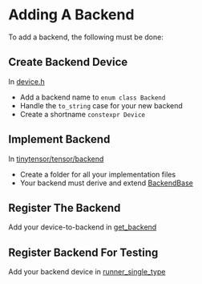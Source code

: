 # Adding A Backend
To add a backend, the following must be done:

## Create Backend Device
In [device.h](../include/tt/device.h)
- Add a backend name to `enum class Backend`
- Handle the `to_string` case for your new backend
- Create a shortname `constexpr Device`

## Implement Backend
In [tinytensor/tensor/backend](../tinytensor/tensor/backend)
- Create a folder for all your implementation files
- Your backend must derive and extend [BackendBase](../tinytensor/tensor/backend_base.h)

## Register The Backend
Add your device-to-backend in [get_backend](../tinytensor/tensor/backend_register.cpp)

## Register Backend For Testing
Add your backend device in [runner_single_type](../tests/test_util.h)
